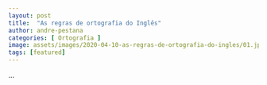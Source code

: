 ```yaml
---
layout: post
title:  "As regras de ortografia do Inglês"
author: andre-pestana
categories: [ Ortografia ]
image: assets/images/2020-04-10-as-regras-de-ortografia-do-ingles/01.jpg
tags: [featured]
---
```


...